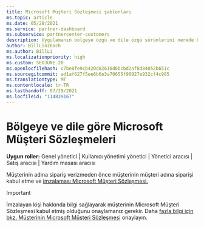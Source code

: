 ```yaml
---
title: Microsoft Müşteri Sözleşmesi şablonları
ms.topic: article
ms.date: 05/28/2021
ms.service: partner-dashboard
ms.subservice: partnercenter-customers
description: Uygulamanın bölgeye özgü ve dile özgü sürümlerini nerede bulup indirebilirsiniz Microsoft Müşteri Sözleşmesi müşterilerinizle birlikte gözden geçirebilirsiniz.
author: BillLinzbach
ms.author: BillLi
ms.localizationpriority: high
ms.custom: SEOJUNE.20
ms.openlocfilehash: c7be8fe9cb420d82616d6bcbd2af8d84052b651c
ms.sourcegitcommit: ad1af627f5ee6b6e3a70655f90927e932cf4c985
ms.translationtype: MT
ms.contentlocale: tr-TR
ms.lasthandoff: 07/29/2021
ms.locfileid: "114839167"
---
```

# <a name="microsoft-customer-agreements-by-region-and-language"></a>Bölgeye ve dile göre Microsoft Müşteri Sözleşmeleri

**Uygun roller:** Genel yönetici | Kullanıcı yönetimi yönetici | Yönetici aracısı | Satış aracısı | Yardım masası aracısı

Müşterinin adına sipariş verizmeden önce müşterinin müşteri adına siparişi kabul etme ve [imzalaması Microsoft Müşteri Sözleşmesi.](https://www.microsoft.com/licensing/docs/customeragreement)

>[!IMPORTANT]
> İmzalayan kişi hakkında bilgi sağlayarak müşterinin Microsoft Müşteri Sözleşmesi kabul etmiş olduğunu onaylamanız gerekir. Daha [fazla bilgi için bkz. Müşterinin Microsoft Müşteri Sözleşmesi](./confirm-customer-agreement.md) onaylayın.
